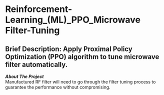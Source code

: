 # Reinforcement-Learning_(ML)_PPO_Microwave Filter-Tuning
## Brief Description: Apply Proximal Policy Optimization (PPO) algorithm to tune microwave filter automatically.  

**_About The Project_**<br />
Manufactured RF filter will need to go through the filter tuning process to guarantee the performance without compromising. 


